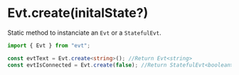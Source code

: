 # Evt.create\(initalState?\)

Static method to instanciate an `Evt` or a `StatefulEvt`.

```typescript
import { Evt } from "evt";

const evtText = Evt.create<string>(); //Return Evt<string>
const evtIsConnected = Evt.create(false); //Return StatefulEvt<boolean>
```

